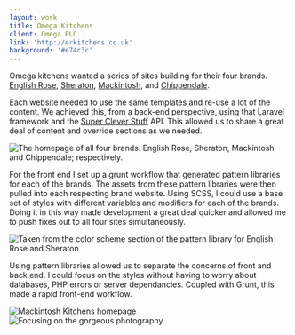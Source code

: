 ```yaml
---
layout: work
title: Omega Kitchens
client: Omega PLC
link: 'http://erkitchens.co.uk'
background: '#e74c3c'
---
```


Omega kitchens wanted a series of sites building for their four brands.
[English Rose](http://erkitchens.co.uk), [Sheraton](http://sheratonkitchens.co.uk), [Mackintosh](http://mackintoshkitchens.co.uk), and [Chippendale](http://chippendalekitchens.co.uk).


Each website needed to use the same templates and re-use a lot of the content.
We achieved this, from a back-end perspective, using that Laravel framework and the [Super Clever Stuff](http://supercleverstuff.com) API.
This allowed us to share a great deal of content and override sections as we needed.

![The homepage of all four brands. English Rose, Sheraton, Mackintosh and Chippendale; respectively.](/images/work/omega/all-brands.jpg)

For the front end I set up a grunt workflow that generated pattern libraries for each of the brands.
The assets from these pattern libraries were then pulled into each respecting brand website.
Using SCSS, I could use a base set of styles with different variables and modifiers for each of the brands.
Doing it in this way made development a great deal quicker and allowed me to push fixes out to all four sites simultaneously.

![Taken from the color scheme section of the pattern library for English Rose and Sheraton](/images/work/omega/pattern-library__colors.jpg)

Using pattern libraries allowed us to separate the concerns of front and back end.
I could focus on the styles without having to worry about databases, PHP errors or server dependancies.
Coupled with Grunt, this made a rapid front-end workflow.

![Mackintosh Kitchens homepage](/images/work/omega/mackintosh.jpg)
![Focusing on the gorgeous photography](/images/work/omega/english-rose__our-kitchens.jpg)
